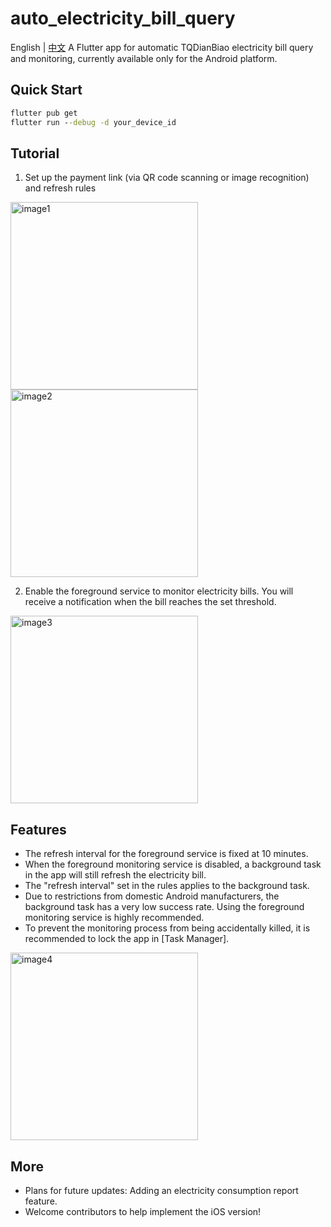 # auto_electricity_bill_query

English | [中文](README_CN.md)
A Flutter app for automatic TQDianBiao electricity bill query and monitoring, currently available only for the Android platform.

## Quick Start
```cmd
flutter pub get
flutter run --debug -d your_device_id
```

## Tutorial
1. Set up the payment link (via QR code scanning or image recognition) and refresh rules
<img src="https://github.com/user-attachments/assets/a40226d5-0d11-4a40-b579-2c0f9294b9ef" width='300' alt="image1" />
<img src='https://github.com/user-attachments/assets/6bc7d31d-7f4b-4549-bbdf-7390b73d0062' width='300' alt='image2' />

2. Enable the foreground service to monitor electricity bills. You will receive a notification when the bill reaches the set threshold.
<img src="https://github.com/user-attachments/assets/fbd3214a-f141-44b6-b44d-742f4e6e029a" width="300" alt="image3" />

## Features
- The refresh interval for the foreground service is fixed at 10 minutes.
- When the foreground monitoring service is disabled, a background task in the app will still refresh the electricity bill.
- The "refresh interval" set in the rules applies to the background task.
- Due to restrictions from domestic Android manufacturers, the background task has a very low success rate. Using the foreground monitoring service is highly recommended.
- To prevent the monitoring process from being accidentally killed, it is recommended to lock the app in [Task Manager].
<img src='https://github.com/user-attachments/assets/57447f06-e2d4-480b-b8bb-94f0e47092df' width='300' alt='image4' />

## More
- Plans for future updates: Adding an electricity consumption report feature.
- Welcome contributors to help implement the iOS version!
